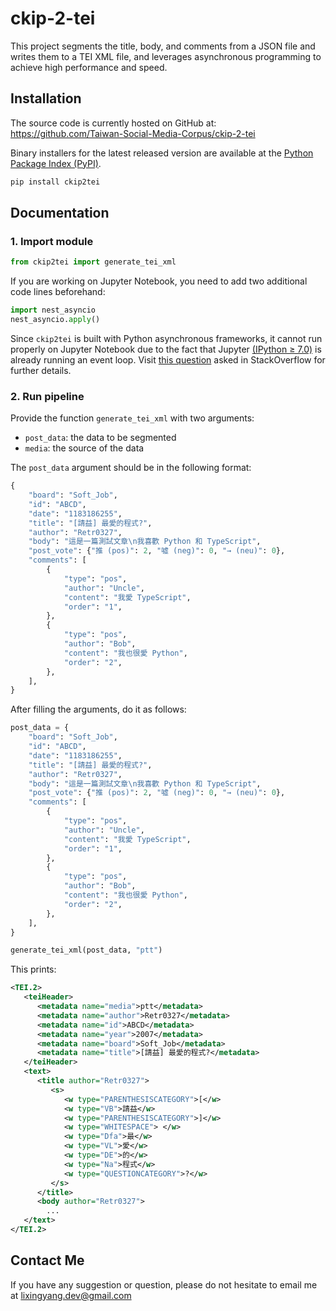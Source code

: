 # **ckip-2-tei**

This project segments the title, body, and comments from a JSON file and writes them to a TEI XML file, and
leverages asynchronous programming to achieve high performance and speed.

## Installation
The source code is currently hosted on GitHub at: https://github.com/Taiwan-Social-Media-Corpus/ckip-2-tei

Binary installers for the latest released version are available at the [Python Package Index (PyPI)](https://pypi.org/project/ckip-2-tei/).

```bash
pip install ckip2tei
```

## Documentation
### 1. Import module
```python
from ckip2tei import generate_tei_xml
```
If you are working on Jupyter Notebook, you need to add two additional code lines beforehand:

```python
import nest_asyncio
nest_asyncio.apply()
```

Since `ckip2tei` is built with Python asynchronous frameworks, it cannot run properly on Jupyter Notebook due to the fact that Jupyter [(IPython ≥ 7.0)](https://blog.jupyter.org/ipython-7-0-async-repl-a35ce050f7f7) is already running an event loop. Visit [this question](https://stackoverflow.com/questions/56154176/runtimeerror-asyncio-run-cannot-be-called-from-a-running-event-loop-in-spyd) asked in StackOverflow for further details.

### 2. Run pipeline
Provide the function `generate_tei_xml` with two arguments:

- `post_data`: the data to be segmented
- `media`: the source of the data

The `post_data` argument should be in the following format:

```python
{
    "board": "Soft_Job",
    "id": "ABCD",
    "date": "1183186255",
    "title": "[請益] 最愛的程式?",
    "author": "Retr0327",
    "body": "這是一篇測試文章\n我喜歡 Python 和 TypeScript",
    "post_vote": {"推 (pos)": 2, "噓 (neg)": 0, "→ (neu)": 0},
    "comments": [
        {
            "type": "pos",
            "author": "Uncle",
            "content": "我愛 TypeScript",
            "order": "1",
        },
        {
            "type": "pos",
            "author": "Bob",
            "content": "我也很愛 Python",
            "order": "2",
        },
    ],
}
```

After filling the arguments, do it as follows:


```python
post_data = {
    "board": "Soft_Job",
    "id": "ABCD",
    "date": "1183186255",
    "title": "[請益] 最愛的程式?",
    "author": "Retr0327",
    "body": "這是一篇測試文章\n我喜歡 Python 和 TypeScript",
    "post_vote": {"推 (pos)": 2, "噓 (neg)": 0, "→ (neu)": 0},
    "comments": [
        {
            "type": "pos",
            "author": "Uncle",
            "content": "我愛 TypeScript",
            "order": "1",
        },
        {
            "type": "pos",
            "author": "Bob",
            "content": "我也很愛 Python",
            "order": "2",
        },
    ],
}

generate_tei_xml(post_data, "ptt")
```

This prints:

```xml
<TEI.2>
   <teiHeader>
      <metadata name="media">ptt</metadata>
      <metadata name="author">Retr0327</metadata>
      <metadata name="id">ABCD</metadata>
      <metadata name="year">2007</metadata>
      <metadata name="board">Soft_Job</metadata>
      <metadata name="title">[請益] 最愛的程式?</metadata>
   </teiHeader>
   <text>
      <title author="Retr0327">
         <s>
            <w type="PARENTHESISCATEGORY">[</w>
            <w type="VB">請益</w>
            <w type="PARENTHESISCATEGORY">]</w>
            <w type="WHITESPACE"> </w>
            <w type="Dfa">最</w>
            <w type="VL">愛</w>
            <w type="DE">的</w>
            <w type="Na">程式</w>
            <w type="QUESTIONCATEGORY">?</w>
         </s>
      </title>
      <body author="Retr0327">
        ...
   </text>
</TEI.2>
```


## Contact Me
If you have any suggestion or question, please do not hesitate to email me at lixingyang.dev@gmail.com
